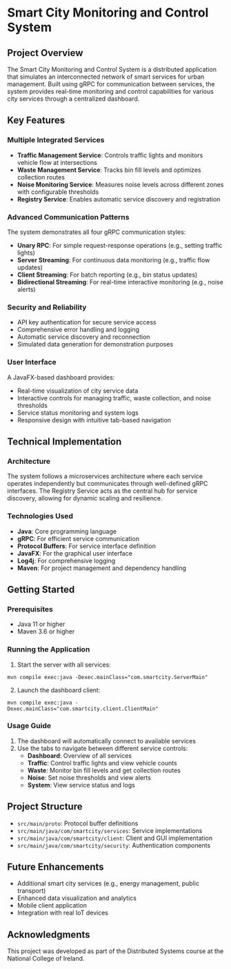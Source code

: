 # Smart City Monitoring and Control System

## Project Overview
The Smart City Monitoring and Control System is a distributed application that simulates an interconnected network of smart services for urban management. Built using gRPC for communication between services, the system provides real-time monitoring and control capabilities for various city services through a centralized dashboard.

## Key Features

### Multiple Integrated Services
- **Traffic Management Service**: Controls traffic lights and monitors vehicle flow at intersections
- **Waste Management Service**: Tracks bin fill levels and optimizes collection routes
- **Noise Monitoring Service**: Measures noise levels across different zones with configurable thresholds
- **Registry Service**: Enables automatic service discovery and registration

### Advanced Communication Patterns
The system demonstrates all four gRPC communication styles:
- **Unary RPC**: For simple request-response operations (e.g., setting traffic lights)
- **Server Streaming**: For continuous data monitoring (e.g., traffic flow updates)
- **Client Streaming**: For batch reporting (e.g., bin status updates)
- **Bidirectional Streaming**: For real-time interactive monitoring (e.g., noise alerts)

### Security and Reliability
- API key authentication for secure service access
- Comprehensive error handling and logging
- Automatic service discovery and reconnection
- Simulated data generation for demonstration purposes

### User Interface
A JavaFX-based dashboard provides:
- Real-time visualization of city service data
- Interactive controls for managing traffic, waste collection, and noise thresholds
- Service status monitoring and system logs
- Responsive design with intuitive tab-based navigation

## Technical Implementation

### Architecture
The system follows a microservices architecture where each service operates independently but communicates through well-defined gRPC interfaces. The Registry Service acts as the central hub for service discovery, allowing for dynamic scaling and resilience.

### Technologies Used
- **Java**: Core programming language
- **gRPC**: For efficient service communication
- **Protocol Buffers**: For service interface definition
- **JavaFX**: For the graphical user interface
- **Log4j**: For comprehensive logging
- **Maven**: For project management and dependency handling

## Getting Started

### Prerequisites
- Java 11 or higher
- Maven 3.6 or higher

### Running the Application

1. Start the server with all services:
```
mvn compile exec:java -Dexec.mainClass="com.smartcity.ServerMain"
```

2. Launch the dashboard client:
```
mvn compile exec:java -Dexec.mainClass="com.smartcity.client.ClientMain"
```

### Usage Guide
1. The dashboard will automatically connect to available services
2. Use the tabs to navigate between different service controls:
   - **Dashboard**: Overview of all services
   - **Traffic**: Control traffic lights and view vehicle counts
   - **Waste**: Monitor bin fill levels and get collection routes
   - **Noise**: Set noise thresholds and view alerts
   - **System**: View service status and logs

## Project Structure
- `src/main/proto`: Protocol buffer definitions
- `src/main/java/com/smartcity/services`: Service implementations
- `src/main/java/com/smartcity/client`: Client and GUI implementation
- `src/main/java/com/smartcity/security`: Authentication components

## Future Enhancements
- Additional smart city services (e.g., energy management, public transport)
- Enhanced data visualization and analytics
- Mobile client application
- Integration with real IoT devices

## Acknowledgments
This project was developed as part of the Distributed Systems course at the National College of Ireland.

